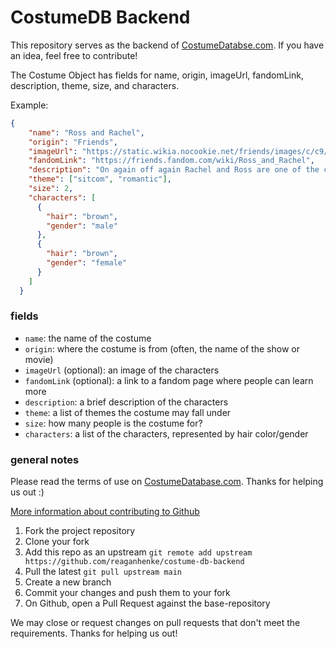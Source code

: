 # CostumeDB Backend

This repository serves as the backend of [CostumeDatabse.com](https://costumedatabase.com/). If you have an idea, feel free to contribute!

The Costume Object has fields for name, origin, imageUrl, fandomLink, description, theme, size, and characters. 

Example:
```json
{
    "name": "Ross and Rachel",
    "origin": "Friends",
    "imageUrl": "https://static.wikia.nocookie.net/friends/images/c/c9/Ross_and_Rachel_-_Final_Kiss_-_10x18.png",
    "fandomLink": "https://friends.fandom.com/wiki/Ross_and_Rachel",
    "description": "On again off again Rachel and Ross are one of the central couples on Friends. Were they on a break? It's up to you!",
    "theme": ["sitcom", "romantic"],
    "size": 2,
    "characters": [
      {
        "hair": "brown",
        "gender": "male"
      },
      {
        "hair": "brown",
        "gender": "female"
      }
    ]
  }
```

### fields
- `name`: the name of the costume
- `origin`: where the costume is from (often, the name of the show or movie)
- `imageUrl` (optional): an image of the characters
- `fandomLink` (optional): a link to a fandom page where people can learn more
- `description`: a brief description of the characters
- `theme`: a list of themes the costume may fall under
- `size`: how many people is the costume for?
- `characters`: a list of the characters, represented by hair color/gender

### general notes
Please read the terms of use on [CostumeDatabase.com](https://costumedatabase.com/terms). Thanks for helping us out :)

[More information about contributing to Github](https://www.dataschool.io/how-to-contribute-on-github/)
1. Fork the project repository 
2. Clone your fork 
3. Add this repo as an upstream `git remote add upstream https://github.com/reaganhenke/costume-db-backend`
4. Pull the latest `git pull upstream main`
5. Create a new branch
6. Commit your changes and push them to your fork
7. On Github, open a Pull Request against the base-repository

We may close or request changes on pull requests that don't meet the requirements. Thanks for helping us out!
